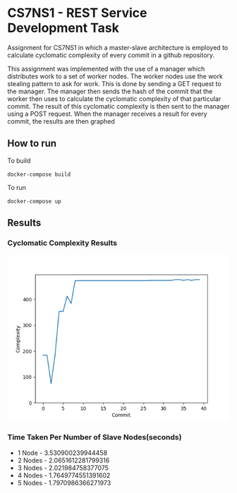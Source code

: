 # CS7NS1 - REST Service Development Task
Assignment for CS7NS1 in which a master-slave architecture is employed to calculate cyclomatic complexity of every commit in a github repository.

This assignment was implemented with the use of a manager which distributes work to a set of worker nodes. The worker nodes use the work stealing pattern to ask for work. This is done by sending a GET request to the manager. The manager then sends the hash of the commit that the worker then uses to calculate the cyclomatic complexity of that particular commit. The result of this cyclomatic complexity is then sent to the manager using a POST request. When the manager receives a result for every commit, the results are then graphed 

## How to run
To build 
```
docker-compose build
```
To run
```
docker-compose up
```

## Results
### Cyclomatic Complexity Results

![alt text](https://github.com/DarraghMc77/code-complexity-analysis/blob/master/manager/graph.png)

### Time Taken Per Number of Slave Nodes(seconds)
* 1 Node - 3.530900239944458
* 2 Nodes - 2.0651612281799316
* 3 Nodes - 2.021984758377075
* 4 Nodes - 1.7649774551391602
* 5 Nodes - 1.7970986366271973
